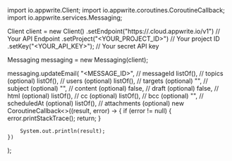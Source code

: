 import io.appwrite.Client;
import io.appwrite.coroutines.CoroutineCallback;
import io.appwrite.services.Messaging;

Client client = new Client()
    .setEndpoint("https://<REGION>.cloud.appwrite.io/v1") // Your API Endpoint
    .setProject("<YOUR_PROJECT_ID>") // Your project ID
    .setKey("<YOUR_API_KEY>"); // Your secret API key

Messaging messaging = new Messaging(client);

messaging.updateEmail(
    "<MESSAGE_ID>", // messageId
    listOf(), // topics (optional)
    listOf(), // users (optional)
    listOf(), // targets (optional)
    "<SUBJECT>", // subject (optional)
    "<CONTENT>", // content (optional)
    false, // draft (optional)
    false, // html (optional)
    listOf(), // cc (optional)
    listOf(), // bcc (optional)
    "", // scheduledAt (optional)
    listOf(), // attachments (optional)
    new CoroutineCallback<>((result, error) -> {
        if (error != null) {
            error.printStackTrace();
            return;
        }

        System.out.println(result);
    })
);

